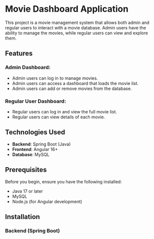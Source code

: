 # Movie Dashboard Application

This project is a movie management system that allows both admin and regular users to interact with a movie database. Admin users have the ability to manage the movies, while regular users can view and explore them.

## Features

### Admin Dashboard:
- Admin users can log in to manage movies.
- Admin users can access a dashboard that loads the movie list.
- Admin users can add or remove movies from the database.

### Regular User Dashboard:
- Regular users can log in and view the full movie list.
- Regular users can view details of each movie.

## Technologies Used

- **Backend**: Spring Boot (Java)
- **Frontend**: Angular 16+
- **Database**: MySQL

## Prerequisites

Before you begin, ensure you have the following installed:

- Java 17 or later
- MySQL
- Node.js (for Angular development)

## Installation

### Backend (Spring Boot)

